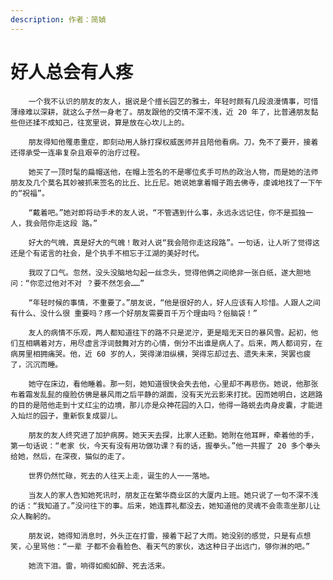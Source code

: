 ```yaml
---
description: 作者：简媜
---
```


# 好人总会有人疼

        一个我不认识的朋友的友人，据说是个擅长园艺的雅士，年轻时颇有几段浪漫情事，可惜薄缘难以深耕，就这么孑然一身老了。朋友跟他的交情不深不浅，近 20 年了，比普通朋友黏些但还揉不成知己，往宽里说，算是放在心坎儿上的。

        朋友得知他罹患重症，即刻动用人脉打探权威医师并且陪他看病。刀，免不了要开，接着还得承受一连串复杂且艰辛的治疗过程。

        她买了一顶时髦的扁帽送他，在帽上签名的不是哪位炙手可热的政治人物，而是她的法师朋友及几个莫名其妙被抓来签名的比丘、比丘尼。她说她拿着帽子跑去佛寺，虔诚地找了一下午的“祝福”。

        “戴着吧。”她对即将动手术的友人说，“不管遇到什么事，永远永远记住，你不是孤独一人，我会陪你走这段 路。”

        好大的气魄，真是好大的气魄！敢对人说“我会陪你走这段路”。一句话，让人听了觉得这还是个有诺言的社会，是个执手不相忘于江湖的美好时代。

        我叹了口气。忽然，没头没脑地勾起一丝念头，觉得他俩之间绝非一张白纸，遂大胆地问：“你恋过他对不对 ？要不然怎会……”

        “年轻时候的事情，不重要了。”朋友说，“他是很好的人，好人应该有人珍惜。人跟人之间有什么、没什么很 重要吗？疼一个好朋友需要百千万个理由吗？俗脑袋！”

        友人的病情不乐观，两人都知道往下的路不只是泥泞，更是暗无天日的暴风雪。起初，他们互相瞒着对方，用尽虚言浮词鼓舞对方的心情，倒分不出谁是病人了。后来，两人都词穷，在病房里相拥痛哭。他，近 60 岁的人，哭得涕泪纵横，哭得忘却过去、遗失未来，哭罢也疲了，沉沉而睡。

        她守在床边，看他睡着。那一刻，她知道很快会失去他，心里却不再悲伤。她说，他那张布着霜发乱髭的瘦脸仿佛是暴风雨之后平静的湖面，没有天光云影来打扰。因而她明白，这趟路的目的是陪他走到十丈红尘的边境，那儿亦是众神花园的入口，他得一路蜕去肉身皮囊，才能进入灿烂的园子，重新恢复成婴儿。

        朋友的友人终究进了加护病房。她天天去探，比家人还勤。她附在他耳畔，牵着他的手，第一句话说：“老家 伙，今天有没有用功做功课？有的话，握拳头。”他一共握了 20 多个拳头给她，然后，在深夜，猫似的走了。

        世界仍然忙碌，死去的人往天上走，诞生的人一一落地。

        当友人的家人告知她死讯时，朋友正在繁华商业区的大厦内上班。她只说了一句不深不浅的话：“我知道了。”没问往下的事。后来，她连葬礼都没去，她知道他的灵魂不会乖乖坐那儿让众人鞠躬的。

        朋友说，她得知消息时，外头正在打雷，接着下起了大雨。她没别的感觉，只是有点想笑，心里骂他：“一辈 子都不会看脸色、看天气的家伙，选这种日子出远门，够你淋的吧。”

        她流下泪。雷，响得如痴如醉、死去活来。


